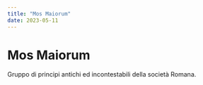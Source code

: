 ```yaml
---
title: "Mos Maiorum"
date: 2023-05-11
---
```

# Mos Maiorum
Gruppo di principi antichi ed incontestabili della società Romana.
